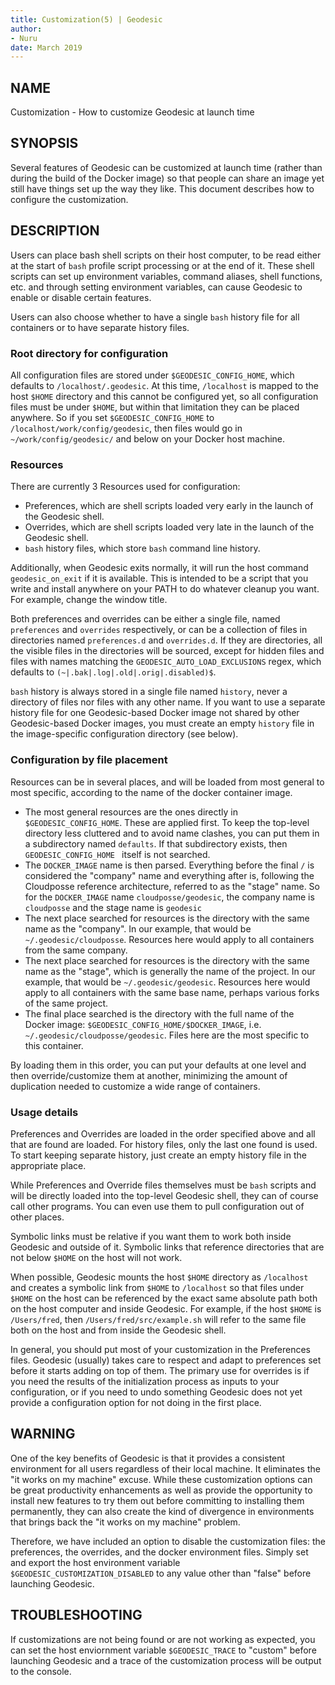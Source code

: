 ```yaml
---
title: Customization(5) | Geodesic
author:
- Nuru
date: March 2019
---
```


## NAME

Customization - How to customize Geodesic at launch time

## SYNOPSIS
 
Several features of Geodesic can be customized at launch time (rather than
during the build of the Docker image) so that people can share an image
yet still have things set up the way they like. This document describes
how to configure the customization.

## DESCRIPTION

Users can place bash shell scripts on their host computer, to be read either at the start of `bash` profile 
script processing or at the end of it. These shell scripts can set up environment variables, command
aliases, shell functions, etc. and through setting environment variables, can cause Geodesic to 
enable or disable certain features.

Users can also choose whether to have a single `bash` history file 
for all containers or to have separate history files.

### Root directory for configuration 

All configuration files are stored under `$GEODESIC_CONFIG_HOME`, which defaults to `/localhost/.geodesic`. 
At this time, `/localhost` is mapped to the host `$HOME` directory and this cannot be configured yet, 
so all configuration files must be under `$HOME`, but within that limitation they can be placed anywhere. 
So if you set `$GEODESIC_CONFIG_HOME` to `/localhost/work/config/geodesic`, 
then files would go in `~/work/config/geodesic/` and below on your Docker host machine.

### Resources

There are currently 3 Resources used for configuration:
- Preferences, which are shell scripts loaded very early in the launch of the Geodesic shell. 
- Overrides, which are shell scripts loaded very late in the launch of the Geodesic shell.
- `bash` history files, which store `bash` command line history.

Additionally, when Geodesic exits normally, it will run the host command `geodesic_on_exit`
if it is available. This is intended to be a script that you write and install
anywhere on your PATH to do whatever cleanup you want. For example, change the window title.

Both preferences and overrides can be either a single file, named `preferences` and `overrides` respectively, 
or can be a collection of files in directories named `preferences.d` and `overrides.d`. 
If they are directories, all the visible files in the directories will be sourced, 
except for hidden files and files with names matching the `GEODESIC_AUTO_LOAD_EXCLUSIONS` regex, 
which defaults to `(~|.bak|.log|.old|.orig|.disabled)$`. 

`bash` history is always stored in a single file named `history`, never a directory of files
nor files with any other name. If you want to use a separate history file for one
Geodesic-based Docker image not shared by other Geodesic-based Docker images, you 
must create an empty `history` file in the image-specific configuration directory (see below).

### Configuration by file placement
Resources can be in several places, and will be loaded from most general to most specific, according to the name of the docker container image. 

- The most general resources are the ones directly in `$GEODESIC_CONFIG_HOME`. These are applied first. To keep the top-level directory less cluttered and to avoid name clashes, you can put them in a subdirectory named `defaults`. If that subdirectory exists, then `GEODESIC_CONFIG_HOME ` itself is not searched.
- The `DOCKER_IMAGE` name is then parsed. Everything before the final `/` is considered the "company" name and everything after is, following the Cloudposse reference architecture, referred to as the "stage" name. So for the `DOCKER_IMAGE` name `cloudposse/geodesic`, the company name is `cloudposse` and the stage name is `geodesic`
- The next place searched for resources is the directory with the same name as the "company". In our example, that would be `~/.geodesic/cloudposse`. Resources here would apply to all containers from the same company.
- The next place searched for resources is the directory with the same name as the "stage", which is generally the name of the project. In our example, that would be `~/.geodesic/geodesic`. Resources here would apply to all containers with the same base name, perhaps various forks of the same project.
- The final place searched is the directory with the full name of the Docker image: `$GEODESIC_CONFIG_HOME/$DOCKER_IMAGE`, 
i.e. `~/.geodesic/cloudposse/geodesic`. Files here are the most specific to this container. 

By loading them in this order, you can put your defaults at one level and then override/customize them at another, minimizing the amount of duplication needed to customize a wide range of containers. 

### Usage details
Preferences and Overrides are loaded in the order specified above and all that are found are loaded. 
For history files, only the last one found is used. To start keeping separate history, 
just create an empty history file in the appropriate place. 

While Preferences and Override files themselves must be `bash` scripts and will be directly loaded into 
the top-level Geodesic shell, they can of course call other programs. 
You can even use them to pull configuration out of other places.

Symbolic links must be relative if you want them to work both inside Geodesic and outside of it. 
Symbolic links that reference directories that are not below `$HOME` on the host will not work.

When possible, Geodesic mounts the host `$HOME` directory as `/localhost` and creates a symbolic link
from `$HOME` to `/localhost` so that files under `$HOME` on the host can be referenced by the 
exact same absolute path both on the host computer and inside Geodesic. For example, if the
host `$HOME` is `/Users/fred`, then `/Users/fred/src/example.sh` will refer to the same file both
on the host and from inside the Geodesic shell. 

In general, you should put most of your customization in the Preferences files. 
Geodesic (usually) takes care to respect and adapt to preferences set before it starts adding on top of them. 
The primary use for overrides is if you need the results of the initialization process as inputs to your configuration, 
or if you need to undo something Geodesic does not yet provide a configuration option for not doing in the first place. 

## WARNING
One of the key benefits of Geodesic is that it provides a consistent environment for all users regardless of their 
local machine. It eliminates the "it works on my machine" excuse. While these customization options can be great 
productivity enhancements as well as provide the opportunity to install new features to try them out before committing 
to installing them permanently, they can also create the kind of divergence in environments that brings back 
the "it works on my machine" problem. 

Therefore, we have included an option to disable the customization files: the preferences, the overrides, 
and the docker environment files. Simply set and export the host environment variable `$GEODESIC_CUSTOMIZATION_DISABLED` 
to any value other than "false" before launching Geodesic.

## TROUBLESHOOTING
If customizations are not being found or are not working as expected, 
you can set the host enviornment variable `$GEODESIC_TRACE` to "custom" before
launching Geodesic and a trace of the customization process will be output
to the console.

